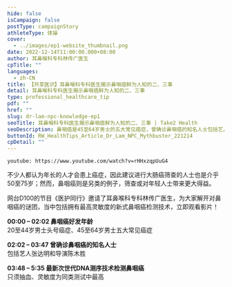 ```yaml
---
hide: false
isCampaign: false
postType: campaignStory
athleteType: 体操
cover:
  - ../images/ep1-website_thumbnail.png
date: 2022-12-14T11:00:00.000+08:00
author: 耳鼻喉科专科林传广医生
cpTitle: ""
languages:
  - zh-CN
title: 【共享医识】耳鼻喉科专科医生揭示鼻咽癌鲜为人知的二、三事
detail: 耳鼻喉科专科医生揭示鼻咽癌鲜为人知的二、三事
type: professional_healthcare_tip
pdf: ""
href: ""
slug: dr-lam-npc-knowledge-ep1
seoTitle: 耳鼻喉科专科医生揭示鼻咽癌鲜为人知的二、三事 | Take2 Health
seoDescription: 鼻咽癌是45至64岁男士的五大常见癌症，曾确诊鼻咽癌的知名人士包括艺人张达明和导演陈木胜。耳鼻喉科专科林传广医生为大家解开鼻咽癌的谜团。
buttonId: RW_HealthTips_Article_Dr_Lam_NPC_Mythbuster_221214
cpDetail: ""
---
```

`youtube: https://www.youtube.com/watch?v=rHHxzqpUuG4`

不少人都认为年长的人才会患上癌症，因此建议进行大肠癌筛查的人士也是介乎50至75岁；然而，鼻咽癌则是另类的例子，筛查或对年轻人士带来更大得益。

网台D100的节目《医护同行》邀请了耳鼻喉科专科林传广医生，为大家解开对鼻咽癌的谜团，当中包括拥有最高灵敏度的新式鼻咽癌检测技术，立即观看影片！

**00:00 – 02:02 鼻咽癌好发年龄**  
20至44岁男士头号癌症、45至64岁男士五大常见癌症

**02:02 – 03:47 曾确诊鼻咽癌的知名人士**  
包括艺人张达明和导演陈木胜

**03:48 – 5:35 最新次世代DNA测序技术检测鼻咽癌**  
只须抽血、灵敏度为同类测试中最高